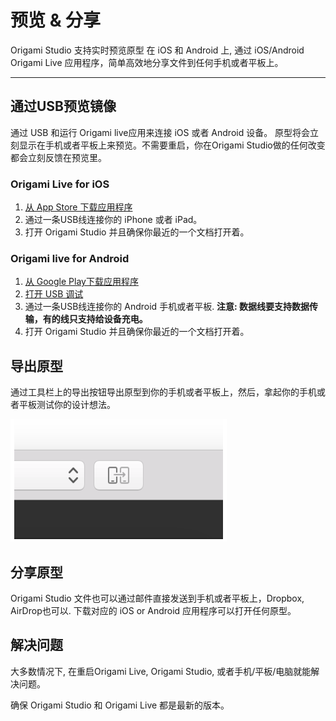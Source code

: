 # 预览 & 分享

Origami Studio 支持实时预览原型 在 iOS 和 Android 上, 通过 iOS\/Android Origami Live 应用程序，简单高效地分享文件到任何手机或者平板上。

---

## 通过USB预览镜像

通过 USB 和运行 Origami live应用来连接 iOS 或者 Android 设备。 原型将会立刻显示在手机或者平板上来预览。不需要重启，你在Origami Studio做的任何改变都会立刻反馈在预览里。

### **Origami Live for iOS**

1. [从 App Store 下载应用程序](https://itunes.apple.com/us/app/origami-live-design-prototyping/id942636206)
2. 通过一条USB线连接你的 iPhone 或者 iPad。
3. 打开 Origami Studio 并且确保你最近的一个文档打开着。

### **Origami live for Android**

1. [从 Google Play下载应用程序](https://play.google.com/store/apps/details?id=com.facebook.Origami)
2. [打开 USB 调试](http://developer.android.com/tools/help/adb.html#Enabling)
3. 通过一条USB线连接你的 Android 手机或者平板. **注意: 数据线要支持数据传输，有的线只支持给设备充电。**
4. 打开 Origami Studio 并且确保你最近的一个文档打开着。

## 导出原型

通过工具栏上的导出按钮导出原型到你的手机或者平板上，然后，拿起你的手机或者平板测试你的设计想法。

![](/assets/18.png)

## 分享原型

Origami Studio 文件也可以通过邮件直接发送到手机或者平板上，Dropbox, AirDrop也可以. 下载对应的 iOS or Android 应用程序可以打开任何原型。

## 解决问题

大多数情况下, 在重启Origami Live, Origami Studio, 或者手机\/平板\/电脑就能解决问题。

确保 Origami Studio 和 Origami Live 都是最新的版本。

